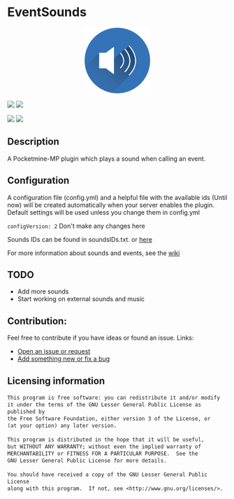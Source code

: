 # EventSounds
<p align="center">
    <img src="icon.png" width="150px" height="150px">
</p>

[![](https://poggit.pmmp.io/shield.state/EventSounds)](https://poggit.pmmp.io/p/EventSounds)
[![](https://poggit.pmmp.io/shield.api/EventSounds)](https://poggit.pmmp.io/p/EventSounds)

[![](https://poggit.pmmp.io/shield.dl.total/EventSounds)](https://poggit.pmmp.io/p/EventSounds)
[![](https://poggit.pmmp.io/shield.dl/EventSounds)](https://poggit.pmmp.io/p/EventSounds)

## Description
A Pocketmine-MP plugin which plays a sound when calling an event.

## Configuration
A configuration file (config.yml) and a helpful file with the available ids (Until now) will be created automatically when your server enables the plugin. Default settings will be used unless you change them in config.yml

`configVersion: 2` Don't make any changes here

Sounds IDs can be found in soundsIDs.txt. or [here](https://github.com/killer549/EventSounds/wiki/Sounds)

For more information about sounds and events, see the [wiki](https://github.com/killer549/EventSounds/wiki)

## TODO
- Add more sounds
- Start working on external sounds and music

## Contribution:
Feel free to contribute if you have ideas or found an issue.
Links:

- [Open an issue or request](https://github.com/killer549/EventSounds/issues)
- [Add something new or fix a bug](https://github.com/killer549/EventSounds/pulls)

## Licensing information
	This program is free software: you can redistribute it and/or modify
	it under the terms of the GNU Lesser General Public License as published by
	the Free Software Foundation, either version 3 of the License, or
	(at your option) any later version.

	This program is distributed in the hope that it will be useful,
	but WITHOUT ANY WARRANTY; without even the implied warranty of
	MERCHANTABILITY or FITNESS FOR A PARTICULAR PURPOSE.  See the
	GNU Lesser General Public License for more details.

	You should have received a copy of the GNU Lesser General Public License
	along with this program.  If not, see <http://www.gnu.org/licenses/>.
	
